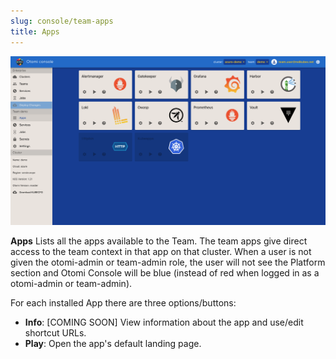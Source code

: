 ```yaml
---
slug: console/team-apps
title: Apps
---
```


![Team apps](img/team-apps.png)

**Apps** Lists all the apps available to the Team. The team apps give direct access to the team context in that app on that cluster. When a user is not given the otomi-admin or team-admin role, the user will not see the Platform section and Otomi Console will be blue (instead of red when logged in as a otomi-admin or team-admin).

For each installed App there are three options/buttons:

- **Info**: [COMING SOON] View information about the app and use/edit shortcut URLs.
- **Play**: Open the app's default landing page.
